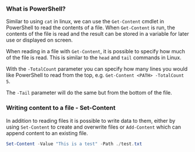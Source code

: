 ### What is PowerShell?
Similar to using `cat` in linux, we can use the `Get-Content` cmdlet in PowerShell to read the contents of a file. When `Get-Content` is run, the contents of the file is read and the result can be stored in a variable for later use or displayed on screen.

When reading in a file with `Get-Content`, it is possible to specify how much of the file is read. This is similar to the `head` and `tail` commands in Linux.

With the `-TotalCount` parameter you can specify how many lines you would like PowerShell to read from the top, e.g. `Get-Content <PATH> -TotalCount 5`.

The `-Tail` parameter will do the same but from the bottom of the file.

### Writing content to a file - Set-Content
In addition to reading files it is possible to write data to them, either by using `Set-Content` to create and overwrite files or `Add-Content` which can append content to an existing file.
```powershell
Set-Content -Value "This is a test" -Path ./test.txt
```

